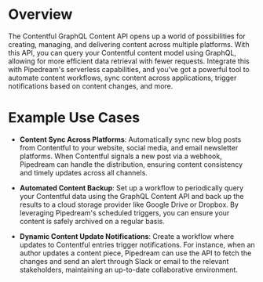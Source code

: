 # Overview

The Contentful GraphQL Content API opens up a world of possibilities for creating, managing, and delivering content across multiple platforms. With this API, you can query your Contentful content model using GraphQL, allowing for more efficient data retrieval with fewer requests. Integrate this with Pipedream's serverless capabilities, and you've got a powerful tool to automate content workflows, sync content across applications, trigger notifications based on content changes, and more.

# Example Use Cases

- **Content Sync Across Platforms**: Automatically sync new blog posts from Contentful to your website, social media, and email newsletter platforms. When Contentful signals a new post via a webhook, Pipedream can handle the distribution, ensuring content consistency and timely updates across all channels.

- **Automated Content Backup**: Set up a workflow to periodically query your Contentful data using the GraphQL Content API and back up the results to a cloud storage provider like Google Drive or Dropbox. By leveraging Pipedream's scheduled triggers, you can ensure your content is safely archived on a regular basis.

- **Dynamic Content Update Notifications**: Create a workflow where updates to Contentful entries trigger notifications. For instance, when an author updates a content piece, Pipedream can use the API to fetch the changes and send an alert through Slack or email to the relevant stakeholders, maintaining an up-to-date collaborative environment.
